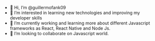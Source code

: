 - 👋 Hi, I’m @guillermofank09
- 👀 I’m interested in learning new technologies and improving my developer skills
- 🌱 I’m currently working and learning more about different Javascript frameworks as React, React Native and Node Js.
- 💞️ I’m looking to collaborate on Javascript world.

<!---
guillermofank09/guillermofank09 is a ✨ special ✨ repository because its `README.md` (this file) appears on your GitHub profile.
You can click the Preview link to take a look at your changes.
--->
